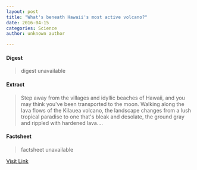 ```yaml
---
layout: post
title: "What's beneath Hawaii's most active volcano?"
date: 2016-04-15
categories: Science
author: unknown author

---
```



#### Digest
>digest unavailable

#### Extract
>Step away from the villages and idyllic beaches of Hawaii, and you may think you've been transported to the moon. Walking along the lava flows of the Kilauea volcano, the landscape changes from a lush tropical paradise to one that's bleak and desolate, the ground gray and rippled with hardened lava....

#### Factsheet
>factsheet unavailable

[Visit Link](http://phys.org/news344584850.html)


